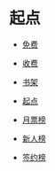 # 起点


<div id = "首"></div>
<script src = "../js/首.js"></script>


* [免费](https://m.qidian.com/bookshelf/my?gid=14159146)
* [收费](https://m.qidian.com/bookshelf/my?gid=14159147)
* [书架](https://m.qidian.com/bookshelf/my)
* [起点](https://m.qidian.com/)


* [月票榜](https://m.qidian.com/rank/yuepiao/)
* [新人榜](https://m.qidian.com/rank/newauthor/)
* [签约榜](https://m.qidian.com/rank/sign/)


<div id = "cmfu_book"></div>
<script src = "../js/cmfu.js"></script>
